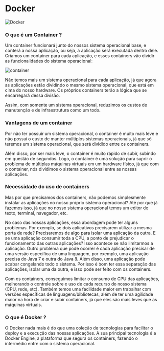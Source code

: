 # Docker

![Docker](https://www.logolynx.com/images/logolynx/40/4050ef3e853e2301e16863bb3a187ed3.jpeg)


### O que é um Container ?

Um container funcionará junto do nossos sistema operacional base, e conterá a nossa aplicação, ou seja, a aplicação será executada dentro dele. Criamos um container para cada aplicação, e esses containers vão dividir as funcionalidades do sistema operacional:

![container](https://s3.amazonaws.com/caelum-online-public/646-docker/01/imagens/container.png)

Não temos mais um sistema operacional para cada aplicação, já que agora as aplicações estão dividindo o mesmo sistema operacional, que está em cima do nosso hardware. Os próprios containers terão a lógica que se encarregará dessa divisão.

Assim, com somente um sistema operacional, reduzimos os custos de manutenção e de infraestrutura como um todo.

### Vantagens de um container
Por não ter possuir um sistema operacional, o container é muito mais leve e não possui o custo de manter múltiplos sistemas operacionais, já que só teremos um sistema operacional, que será dividido entre os containers.

Além disso, por ser mais leve, o container é muito rápido de subir, subindo em questão de segundos. Logo, o container é uma solução para suprir o problema de múltiplas máquinas virtuais em um hardware físico, já que com o container, nós dividimos o sistema operacional entre as nossas aplicações.

### Necessidade do uso de containers
Mas por que precisamos dos containers, não podemos simplesmente instalar as aplicações no nosso próprio sistema operacional? Até por que já fazemos isso, já que no nosso sistema operacional temos um editor de texto, terminal, navegador, etc.

No caso das nossas aplicações, essa abordagem pode ter alguns problemas. Por exemplo, se dois aplicativos precisarem utilizar a mesma porta de rede? Precisaremos de algo para isolar uma aplicação da outra. E se uma aplicação consumir toda a CPU, a ponto de prejudicar o funcionamento das outras aplicações? Isso acontece se não limitarmos a aplicação. Outro problema que pode ocorrer é cada aplicação precisar de uma versão específica de uma linguagem, por exemplo, uma aplicação precisa do Java 7 e outra do Java 8. Além disso, uma aplicação pode acabar congelando todo o sistema. Por isso é bom ter essa separação das aplicações, isolar uma da outra, e isso pode ser feito com os containers.

Com os containers, conseguimos limitar o consumo de CPU das aplicações, melhorando o controle sobre o uso de cada recurso do nosso sistema (CPU, rede, etc). Também temos uma facilidade maior em trabalhar com versões específicas de linguagens/bibliotecas, além de ter uma agilidade maior na hora de criar e subir containers, já que eles são mais leves que as máquinas virtuais.

### O que é Docker ?
O Docker nada mais é do que uma coleção de tecnologias para facilitar o deploy e a execução das nossas aplicações. A sua principal tecnologia é a Docker Engine, a plataforma que segura os containers, fazendo o intermédio entre com o sistema operacional.

